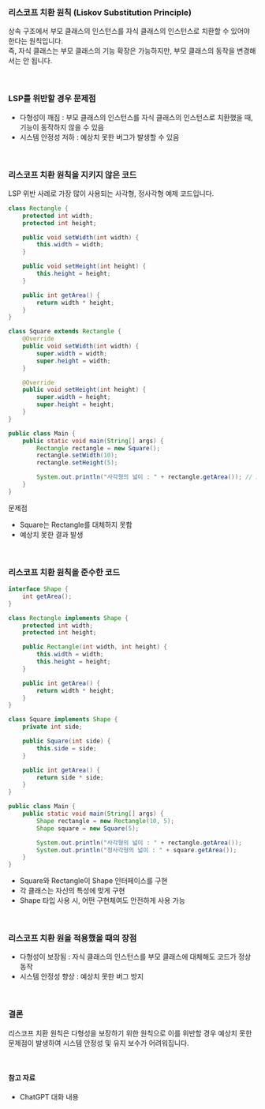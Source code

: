 ### 리스코프 치환 원칙 (Liskov Substitution Principle)

상속 구조에서 부모 클래스의 인스턴스를 자식 클래스의 인스턴스로 치환할 수 있어야 한다는 원칙입니다.  
즉, 자식 클래스는 부모 클래스의 기능 확장은 가능하지만, 부모 클래스의 동작을 변경해서는 안 됩니다.

<br />

### LSP를 위반할 경우 문제점

- 다형성이 깨짐 : 부모 클래스의 인스턴스를 자식 클래스의 인스턴스로 치환했을 때, 기능이 동작하지 않을 수 있음
- 시스템 안정성 저하 : 예상치 못한 버그가 발생할 수 있음

<br />

### 리스코프 치환 원칙을 지키지 않은 코드

LSP 위반 사례로 가장 많이 사용되는 사각형, 정사각형 예제 코드입니다.

```java
class Rectangle {
    protected int width;
    protected int height;

    public void setWidth(int width) {
        this.width = width;
    }

    public void setHeight(int height) {
        this.height = height;
    }

    public int getArea() {
        return width * height;
    }
}

class Square extends Rectangle {
    @Override
    public void setWidth(int width) {
        super.width = width;
        super.height = width;
    }

    @Override
    public void setHeight(int height) {
        super.width = height;
        super.height = height;
    }
}

public class Main {
    public static void main(String[] args) {
        Rectangle rectangle = new Square();
        rectangle.setWidth(10);
        rectangle.setHeight(5);

        System.out.println("사각형의 넓이 : " + rectangle.getArea()); // 50이 아닌 25 출력
    }
}
```

문제점

- Square는 Rectangle를 대체하지 못함
- 예상치 못한 결과 발생

<br />

### 리스코프 치환 원칙을 준수한 코드

```java
interface Shape {
    int getArea();
}

class Rectangle implements Shape {
    protected int width;
    protected int height;

    public Rectangle(int width, int height) {
        this.width = width;
        this.height = height;
    }

    public int getArea() {
        return width * height;
    }
}

class Square implements Shape {
    private int side;

    public Square(int side) {
        this.side = side;
    }

    public int getArea() {
        return side * side;
    }
}

public class Main {
    public static void main(String[] args) {
        Shape rectangle = new Rectangle(10, 5);
        Shape square = new Square(5);

        System.out.println("사각형의 넓이 : " + rectangle.getArea());
        System.out.println("정사각형의 넓이 : " + square.getArea());
    }
}
```

- Square와 Rectangle이 Shape 인터페이스를 구현
- 각 클래스는 자신의 특성에 맞게 구현
- Shape 타입 사용 시, 어떤 구현체여도 안전하게 사용 가능

<br />

### 리스코프 치환 원을 적용했을 때의 장점

- 다형성이 보장됨 : 자식 클래스의 인스턴스를 부모 클래스에 대체해도 코드가 정상 동작
- 시스템 안정성 향상 : 예상치 못한 버그 방지

<br />

### 결론

리스코프 치환 원칙은 다형성을 보장하기 위한 원칙으로 이를 위반할 경우 예상치 못한 문제점이 발생하여 시스템 안정성 및 유지 보수가 어려워집니다.

<br />

#### 참고 자료

- ChatGPT 대화 내용